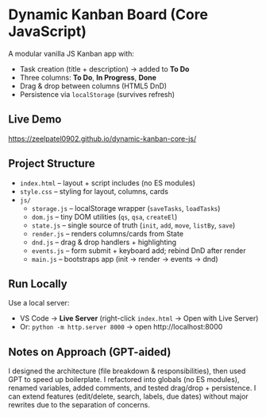 # Dynamic Kanban Board (Core JavaScript)

A modular vanilla JS Kanban app with:
- Task creation (title + description) → added to **To Do**
- Three columns: **To Do**, **In Progress**, **Done**
- Drag & drop between columns (HTML5 DnD)
- Persistence via `localStorage` (survives refresh)

## Live Demo
https://zeelpatel0902.github.io/dynamic-kanban-core-js/

## Project Structure
- `index.html` – layout + script includes (no ES modules)
- `style.css` – styling for layout, columns, cards
- `js/`
  - `storage.js` – localStorage wrapper (`saveTasks`, `loadTasks`)
  - `dom.js` – tiny DOM utilities (`qs`, `qsa`, `createEl`)
  - `state.js` – single source of truth (`init`, `add`, `move`, `listBy`, `save`)
  - `render.js` – renders columns/cards from State
  - `dnd.js` – drag & drop handlers + highlighting
  - `events.js` – form submit + keyboard add; rebind DnD after render
  - `main.js` – bootstraps app (init → render → events → dnd)

## Run Locally
Use a local server:
- VS Code → **Live Server** (right-click `index.html` → Open with Live Server)  
- Or: `python -m http.server 8000` → open http://localhost:8000

## Notes on Approach (GPT-aided)
I designed the architecture (file breakdown & responsibilities), then used GPT to speed up boilerplate. I refactored into globals (no ES modules), renamed variables, added comments, and tested drag/drop + persistence. I can extend features (edit/delete, search, labels, due dates) without major rewrites due to the separation of concerns.
